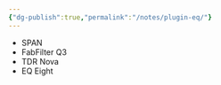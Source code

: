 ```yaml
---
{"dg-publish":true,"permalink":"/notes/plugin-eq/"}
---
```



- SPAN
- FabFilter Q3
- TDR Nova
- EQ Eight